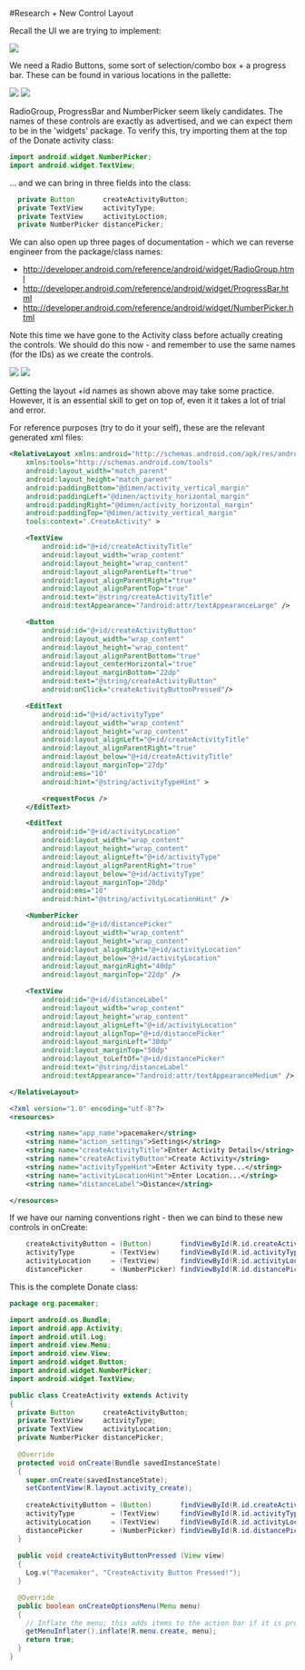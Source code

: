 #Research + New Control Layout

Recall the UI we are trying to implement:

![](img/x18.png)

We need a Radio Buttons, some sort of selection/combo box + a progress bar. These can be found in various locations in the pallette:

![](img/x21.png)
![](img/x22.png)

RadioGroup, ProgressBar and NumberPicker seem likely candidates. The names of these controls are exactly as advertised, and we can expect them to be in the 'widgets' package. To verify this, try importing them at the top of the Donate activity class:

~~~java
import android.widget.NumberPicker;
import android.widget.TextView;
~~~

... and we can bring in three fields into the class:

~~~java
  private Button       createActivityButton;
  private TextView     activityType;
  private TextView     activityLoction;
  private NumberPicker distancePicker;
~~~

We can also open up three pages of documentation - which we can reverse engineer from the package/class names:

- <http://developer.android.com/reference/android/widget/RadioGroup.html>
- <http://developer.android.com/reference/android/widget/ProgressBar.html>
- <http://developer.android.com/reference/android/widget/NumberPicker.html>

Note this time we have gone to the Activity class before actually creating the controls. We should do this now - and remember to use the same names (for the IDs) as we create the controls.

![](img/x19.png)
![](img/x20.png)

Getting the layout +id names as shown above may take some practice. However, it is an essential skill to get on top of, even it it takes a lot of trial and error.

For reference purposes (try to do it your self), these are the relevant generated xml files:

~~~xml
<RelativeLayout xmlns:android="http://schemas.android.com/apk/res/android"
    xmlns:tools="http://schemas.android.com/tools"
    android:layout_width="match_parent"
    android:layout_height="match_parent"
    android:paddingBottom="@dimen/activity_vertical_margin"
    android:paddingLeft="@dimen/activity_horizontal_margin"
    android:paddingRight="@dimen/activity_horizontal_margin"
    android:paddingTop="@dimen/activity_vertical_margin"
    tools:context=".CreateActivity" >

    <TextView
        android:id="@+id/createActivityTitle"
        android:layout_width="wrap_content"
        android:layout_height="wrap_content"
        android:layout_alignParentLeft="true"
        android:layout_alignParentRight="true"
        android:layout_alignParentTop="true"
        android:text="@string/createActivityTitle"
        android:textAppearance="?android:attr/textAppearanceLarge" />

    <Button
        android:id="@+id/createActivityButton"
        android:layout_width="wrap_content"
        android:layout_height="wrap_content"
        android:layout_alignParentBottom="true"
        android:layout_centerHorizontal="true"
        android:layout_marginBottom="22dp"
        android:text="@string/createActivityButton" 
        android:onClick="createActivityButtonPressed"/>

    <EditText
        android:id="@+id/activityType"
        android:layout_width="wrap_content"
        android:layout_height="wrap_content"
        android:layout_alignLeft="@+id/createActivityTitle"
        android:layout_alignParentRight="true"
        android:layout_below="@+id/createActivityTitle"
        android:layout_marginTop="27dp"
        android:ems="10"
        android:hint="@string/activityTypeHint" >

        <requestFocus />
    </EditText>

    <EditText
        android:id="@+id/activityLocation"
        android:layout_width="wrap_content"
        android:layout_height="wrap_content"
        android:layout_alignLeft="@+id/activityType"
        android:layout_alignParentRight="true"
        android:layout_below="@+id/activityType"
        android:layout_marginTop="20dp"
        android:ems="10"
        android:hint="@string/activityLocationHint" />

    <NumberPicker
        android:id="@+id/distancePicker"
        android:layout_width="wrap_content"
        android:layout_height="wrap_content"
        android:layout_alignRight="@+id/activityLocation"
        android:layout_below="@+id/activityLocation"
        android:layout_marginRight="40dp"
        android:layout_marginTop="22dp" />

    <TextView
        android:id="@+id/distanceLabel"
        android:layout_width="wrap_content"
        android:layout_height="wrap_content"
        android:layout_alignLeft="@+id/activityLocation"
        android:layout_alignTop="@+id/distancePicker"
        android:layout_marginLeft="30dp"
        android:layout_marginTop="50dp"
        android:layout_toLeftOf="@+id/distancePicker"
        android:text="@string/distanceLabel"
        android:textAppearance="?android:attr/textAppearanceMedium" />

</RelativeLayout>
~~~

~~~xml
<?xml version="1.0" encoding="utf-8"?>
<resources>

    <string name="app_name">pacemaker</string>
    <string name="action_settings">Settings</string>
    <string name="createActivityTitle">Enter Activity Details</string>
    <string name="createActivityButton">Create Activity</string>
    <string name="activityTypeHint">Enter Activity type...</string>
    <string name="activityLocationHint">Enter Location...</string>
    <string name="distanceLabel">Distance</string>

</resources>
~~~

If we have our naming conventions right - then we can bind to these new controls in onCreate:

~~~java
    createActivityButton = (Button)       findViewById(R.id.createActivityButton);
    activityType         = (TextView)     findViewById(R.id.activityType);
    activityLocation     = (TextView)     findViewById(R.id.activityLocation);
    distancePicker       = (NumberPicker) findViewById(R.id.distancePicker);
~~~


This is the complete Donate class:

~~~java
package org.pacemaker;

import android.os.Bundle;
import android.app.Activity;
import android.util.Log;
import android.view.Menu;
import android.view.View;
import android.widget.Button;
import android.widget.NumberPicker;
import android.widget.TextView;

public class CreateActivity extends Activity
{
  private Button       createActivityButton;
  private TextView     activityType;
  private TextView     activityLocation;
  private NumberPicker distancePicker;
  
  @Override
  protected void onCreate(Bundle savedInstanceState)
  {
    super.onCreate(savedInstanceState);
    setContentView(R.layout.activity_create);
    
    createActivityButton = (Button)       findViewById(R.id.createActivityButton);
    activityType         = (TextView)     findViewById(R.id.activityType);
    activityLocation     = (TextView)     findViewById(R.id.activityLocation);
    distancePicker       = (NumberPicker) findViewById(R.id.distancePicker);
  }
  
  public void createActivityButtonPressed (View view) 
  {
    Log.v("Pacemaker", "CreateActivity Button Pressed!");
  }

  @Override
  public boolean onCreateOptionsMenu(Menu menu)
  {
    // Inflate the menu; this adds items to the action bar if it is present.
    getMenuInflater().inflate(R.menu.create, menu);
    return true;
  }
}
~~~

